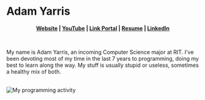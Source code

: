 # Adam Yarris

<p align="center">
  <b>
    <a href="https://rubbaboy.me/">Website</a>  |  
    <a href="https://www.youtube.com/channel/UC2K3flYNj0hLC2BfPCXfvEA">YouTube</a>  | 
    <a href="https://yarr.is/">Link Portal</a>  | 
    <a href="https://yarr.is/resume">Resume</a> |
    <a href="http://linkedin.com/in/adam-yarris">LinkedIn</a>
  </b>
</p>

<br>

My name is Adam Yarris, an incoming Computer Science major at RIT. I've been devoting most of my time in the last 7 years to programming, doing my best to learn along the way. My stuff is usually stupid or useless, sometimes a healthy mix of both.

<br>

<img alt="My programming activity" src="https://wakatime.com/share/@RubbaBoy/abf7a6c8-0fa6-4b9f-b79b-f5a5118c004c.svg"/>

